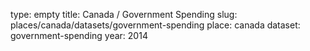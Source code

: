 type: empty
title: Canada / Government Spending
slug: places/canada/datasets/government-spending
place: canada
dataset: government-spending
year: 2014
